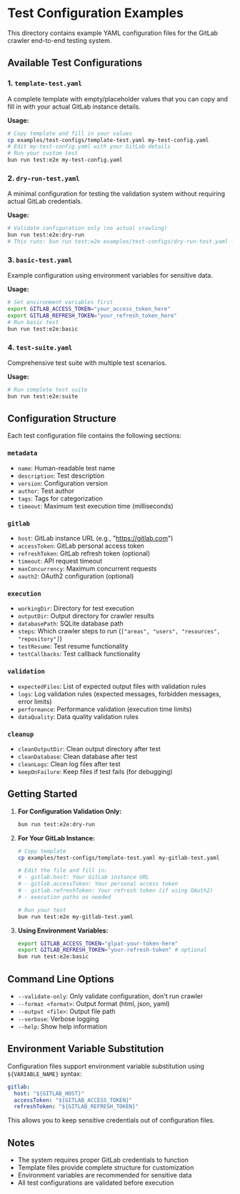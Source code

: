 # Test Configuration Examples

This directory contains example YAML configuration files for the GitLab crawler end-to-end testing system.

## Available Test Configurations

### 1. `template-test.yaml`
A complete template with empty/placeholder values that you can copy and fill in with your actual GitLab instance details.

**Usage:**
```bash
# Copy template and fill in your values
cp examples/test-configs/template-test.yaml my-test-config.yaml
# Edit my-test-config.yaml with your GitLab details
# Run your custom test
bun run test:e2e my-test-config.yaml
```

### 2. `dry-run-test.yaml`
A minimal configuration for testing the validation system without requiring actual GitLab credentials.

**Usage:**
```bash
# Validate configuration only (no actual crawling)
bun run test:e2e:dry-run
# This runs: bun run test:e2e examples/test-configs/dry-run-test.yaml --validate-only
```

### 3. `basic-test.yaml`
Example configuration using environment variables for sensitive data.

**Usage:**
```bash
# Set environment variables first
export GITLAB_ACCESS_TOKEN="your_access_token_here"
export GITLAB_REFRESH_TOKEN="your_refresh_token_here"
# Run basic test
bun run test:e2e:basic
```

### 4. `test-suite.yaml`
Comprehensive test suite with multiple test scenarios.

**Usage:**
```bash
# Run complete test suite
bun run test:e2e:suite
```

## Configuration Structure

Each test configuration file contains the following sections:

### `metadata`
- `name`: Human-readable test name
- `description`: Test description
- `version`: Configuration version
- `author`: Test author
- `tags`: Tags for categorization
- `timeout`: Maximum test execution time (milliseconds)

### `gitlab`
- `host`: GitLab instance URL (e.g., "https://gitlab.com")
- `accessToken`: GitLab personal access token
- `refreshToken`: GitLab refresh token (optional)
- `timeout`: API request timeout
- `maxConcurrency`: Maximum concurrent requests
- `oauth2`: OAuth2 configuration (optional)

### `execution`
- `workingDir`: Directory for test execution
- `outputDir`: Output directory for crawler results
- `databasePath`: SQLite database path
- `steps`: Which crawler steps to run (`["areas", "users", "resources", "repository"]`)
- `testResume`: Test resume functionality
- `testCallbacks`: Test callback functionality

### `validation`
- `expectedFiles`: List of expected output files with validation rules
- `logs`: Log validation rules (expected messages, forbidden messages, error limits)
- `performance`: Performance validation (execution time limits)
- `dataQuality`: Data quality validation rules

### `cleanup`
- `cleanOutputDir`: Clean output directory after test
- `cleanDatabase`: Clean database after test
- `cleanLogs`: Clean log files after test
- `keepOnFailure`: Keep files if test fails (for debugging)

## Getting Started

1. **For Configuration Validation Only:**
   ```bash
   bun run test:e2e:dry-run
   ```

2. **For Your GitLab Instance:**
   ```bash
   # Copy template
   cp examples/test-configs/template-test.yaml my-gitlab-test.yaml

   # Edit the file and fill in:
   # - gitlab.host: Your GitLab instance URL
   # - gitlab.accessToken: Your personal access token
   # - gitlab.refreshToken: Your refresh token (if using OAuth2)
   # - execution paths as needed

   # Run your test
   bun run test:e2e my-gitlab-test.yaml
   ```

3. **Using Environment Variables:**
   ```bash
   export GITLAB_ACCESS_TOKEN="glpat-your-token-here"
   export GITLAB_REFRESH_TOKEN="your-refresh-token" # optional
   bun run test:e2e:basic
   ```

## Command Line Options

- `--validate-only`: Only validate configuration, don't run crawler
- `--format <format>`: Output format (html, json, yaml)
- `--output <file>`: Output file path
- `--verbose`: Verbose logging
- `--help`: Show help information

## Environment Variable Substitution

Configuration files support environment variable substitution using `${VARIABLE_NAME}` syntax:

```yaml
gitlab:
  host: "${GITLAB_HOST}"
  accessToken: "${GITLAB_ACCESS_TOKEN}"
  refreshToken: "${GITLAB_REFRESH_TOKEN}"
```

This allows you to keep sensitive credentials out of configuration files.

## Notes

- The system requires proper GitLab credentials to function
- Template files provide complete structure for customization
- Environment variables are recommended for sensitive data
- All test configurations are validated before execution
